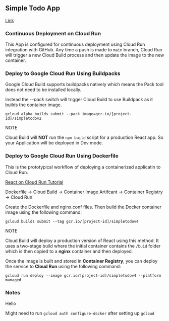 ## Simple Todo App
[Link](https://simpletodov5.stippled.art)

### Continuous Deployment on Cloud Run

This App is configured for continuous deployment using Cloud Run integration with GitHub. Any time a push is made to `main` branch, Cloud Run will trigger a new Cloud Build process and then update the image to the new container.

### Deploy to Google Cloud Run Using Buildpacks

Google Cloud Build supports buildpacks natively which means the Pack tool does not need to be installed locally. 

Instead the *--pack* switch will trigger Cloud Build to use Buildpack as it builds the container image.

```
gcloud alpha builds submit --pack image=gcr.io/[project-id]/simpletodov2
```

NOTE

Cloud Build will **NOT** run the `npm build` script for a production React app. So your Application will be deployed in Dev mode.

### Deploy to Google Cloud Run Using Dockerfile

This is the prototypical workflow of deploying a containerized applicatin to Cloud Run.

[React on Cloud Run Tutorial](https://cloud.google.com/community/tutorials/deploy-react-nginx-cloud-run)

Dockerfile -> Cloud Build -> Container Image Artifcant -> Container Registry -> Cloud Run

Create the Dockerfile and nginx.conf files. Then build the Docker container image using the following command:

```
gcloud builds submit --tag gcr.io/[project-id]/simpletodov4
```

NOTE

Cloud Build will deploy a production version of React using this method. It uses a two-stage build where the initial container contains the `/buid` folder which is then copied to a **nginx** container and then deployed.

Once the image is built and stored in **Container Registry**, you can deploy the service to **Cloud Run** using the following command:

```
gcloud run deploy --image gcr.io/[project-id]/simpletodov4 --platform managed
```

### Notes

Hello

Might need to run `gcloud auth configure-docker` after setting up `gcloud`